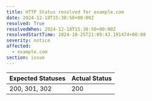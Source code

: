 ```yaml
---
title: HTTP Status resolved for example.com
date: 2024-12-18T15:38:50+00:00Z
resolved: True
resolvedWhen: 2024-12-18T15:38:50+00:00Z
resolvedStartTime: 2024-10-25T21:09:43.191474+00:00
severity: notice
affected:
  - example.com
section: issue
---
```


| Expected Statuses | Actual Status  |
|-------------------|----------------|
| 200, 301, 302 | 200 |
